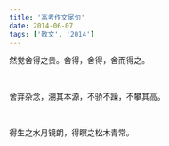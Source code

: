 ```yaml
---
title: '高考作文尾句'
date: 2014-06-07
tags: ['散文', '2014']
---
```

然觉舍得之贵。舍得，舍得，舍而得之。

<br/>

舍弃杂念，溯其本源，不骄不躁，不攀其高。

<br/>

得生之水月镜朗，得瞑之松木青常。

<br/>

